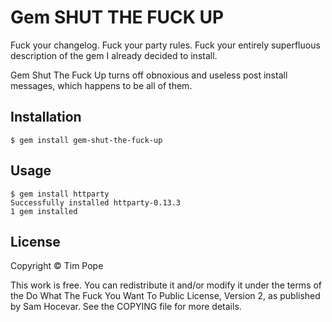 # Gem SHUT THE FUCK UP

Fuck your changelog.  Fuck your party rules.  Fuck your entirely superfluous
description of the gem I already decided to install.

Gem Shut The Fuck Up turns off obnoxious and useless post install messages,
which happens to be all of them.

## Installation

    $ gem install gem-shut-the-fuck-up

## Usage

    $ gem install httparty
    Successfully installed httparty-0.13.3
    1 gem installed

## License

Copyright © Tim Pope

This work is free. You can redistribute it and/or modify it under the
terms of the Do What The Fuck You Want To Public License, Version 2,
as published by Sam Hocevar. See the COPYING file for more details.

